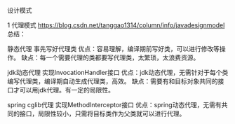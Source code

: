 设计模式

1
代理模式 https://blog.csdn.net/tanggao1314/column/info/javadesignmodel
总结：
 
静态代理 事先写好代理类 
优点：容易理解，编译期前写好类，可以进行修改等操作。
缺点：每一个需要代理的类都要写代理类，太繁琐，太浪费资源。

jdk动态代理 实现InvocationHandler接口
优点：jdk动态代理，无需针对于每个类编写代理类，编译期自动生成代理类，高效。
缺点：需要有和目标对象共同的接口才可以用jdk代理。有一定的局限性。

spring cglib代理 实现MethodInterceptor接口
优点：spring动态代理，无需有共同的接口，局限性较小，只需将目标类作为父类就可以进行代理。

